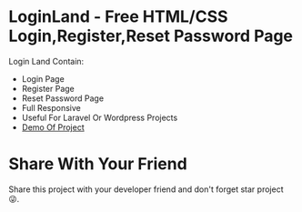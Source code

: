 # LoginLand - Free HTML/CSS Login,Register,Reset Password Page
Login Land Contain:
- Login Page
- Register Page
- Reset Password Page
- Full Responsive
- Useful For Laravel Or Wordpress Projects
- [Demo Of Project](https://www.metastudio.ir/LoginLand)
# Share With Your Friend
Share this project with your developer friend and don't forget star project 😜.
